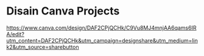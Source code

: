 # Disain Canva Projects
https://www.canva.com/design/DAF2CPjQCHk/C9Vu8MJ4mnjAA6qams6IRA/edit?utm_content=DAF2CPjQCHk&utm_campaign=designshare&utm_medium=link2&utm_source=sharebutton
